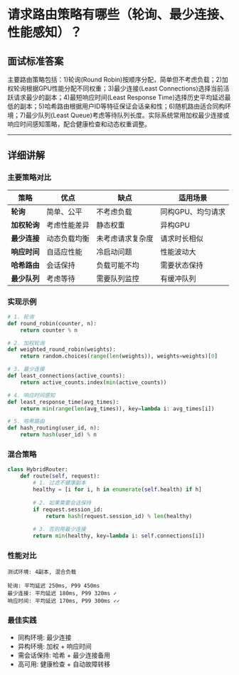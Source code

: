 # 请求路由策略有哪些（轮询、最少连接、性能感知）？

## 面试标准答案

主要路由策略包括：1)轮询(Round Robin)按顺序分配，简单但不考虑负载；2)加权轮询根据GPU性能分配不同权重；3)最少连接(Least Connections)选择当前活跃请求最少的副本；4)最短响应时间(Least Response Time)选择历史平均延迟最低的副本；5)哈希路由根据用户ID等特征保证会话亲和性；6)随机路由适合同构环境；7)最少队列(Least Queue)考虑等待队列长度。实际系统常用加权最少连接或响应时间感知策略，配合健康检查和动态权重调整。

---

## 详细讲解

### 主要策略对比

| 策略         | 优点         | 缺点             | 适用场景          |
| ------------ | ------------ | ---------------- | ----------------- |
| **轮询**     | 简单、公平   | 不考虑负载       | 同构GPU、均匀请求 |
| **加权轮询** | 考虑性能差异 | 静态权重         | 异构GPU           |
| **最少连接** | 动态负载均衡 | 未考虑请求复杂度 | 请求时长相似      |
| **响应时间** | 自适应性能   | 冷启动问题       | 性能波动大        |
| **哈希路由** | 会话保持     | 负载可能不均     | 需要状态保持      |
| **最少队列** | 考虑等待     | 需要队列监控     | 有缓冲队列        |

### 实现示例

```python
# 1. 轮询
def round_robin(counter, n):
    return counter % n

# 2. 加权轮询  
def weighted_round_robin(weights):
    return random.choices(range(len(weights)), weights=weights)[0]

# 3. 最少连接
def least_connections(active_counts):
    return active_counts.index(min(active_counts))

# 4. 响应时间感知
def least_response_time(avg_times):
    return min(range(len(avg_times)), key=lambda i: avg_times[i])

# 5. 哈希路由
def hash_routing(user_id, n):
    return hash(user_id) % n
```

### 混合策略

```python
class HybridRouter:
    def route(self, request):
        # 1. 过滤不健康副本
        healthy = [i for i, h in enumerate(self.health) if h]
        
        # 2. 如果需要会话保持
        if request.session_id:
            return hash(request.session_id) % len(healthy)
        
        # 3. 否则用最少连接
        return min(healthy, key=lambda i: self.connections[i])
```

### 性能对比

```
测试环境: 4副本, 混合负载

轮询: 平均延迟 250ms, P99 450ms
最少连接: 平均延迟 180ms, P99 320ms ✓
响应时间: 平均延迟 170ms, P99 300ms ✓✓
```

### 最佳实践

- 同构环境: 最少连接
- 异构环境: 加权 + 响应时间
- 需会话保持: 哈希 + 最少连接备用
- 高可用: 健康检查 + 自动故障转移

